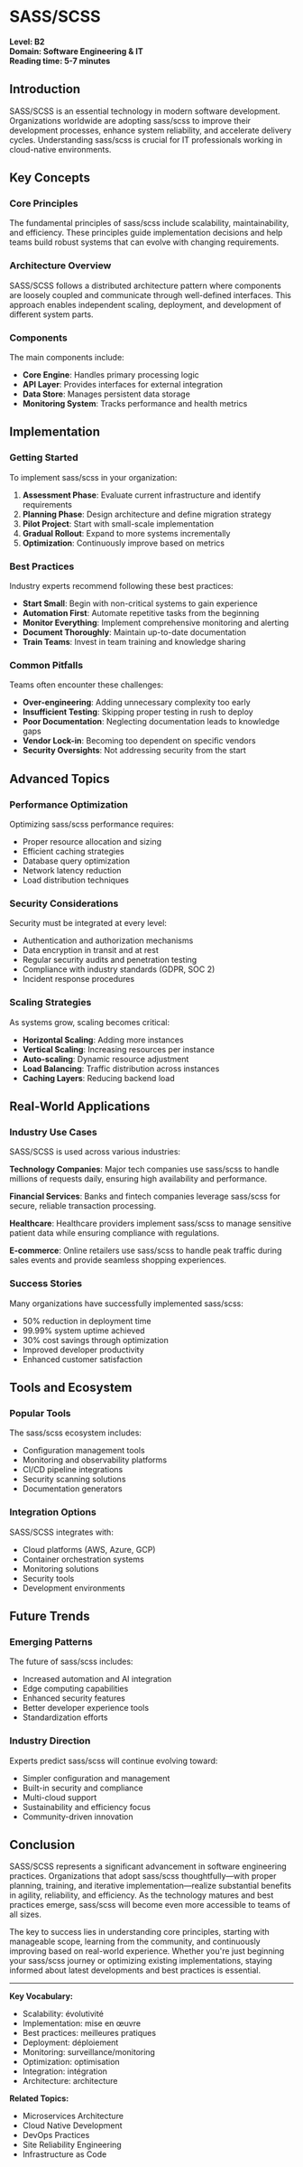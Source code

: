 # SASS/SCSS

**Level: B2**  
**Domain: Software Engineering & IT**  
**Reading time: 5-7 minutes**

## Introduction

SASS/SCSS is an essential technology in modern software development. Organizations worldwide are adopting sass/scss to improve their development processes, enhance system reliability, and accelerate delivery cycles. Understanding sass/scss is crucial for IT professionals working in cloud-native environments.

## Key Concepts

### Core Principles

The fundamental principles of sass/scss include scalability, maintainability, and efficiency. These principles guide implementation decisions and help teams build robust systems that can evolve with changing requirements.

### Architecture Overview

SASS/SCSS follows a distributed architecture pattern where components are loosely coupled and communicate through well-defined interfaces. This approach enables independent scaling, deployment, and development of different system parts.

### Components

The main components include:
- **Core Engine**: Handles primary processing logic
- **API Layer**: Provides interfaces for external integration
- **Data Store**: Manages persistent data storage
- **Monitoring System**: Tracks performance and health metrics

## Implementation

### Getting Started

To implement sass/scss in your organization:

1. **Assessment Phase**: Evaluate current infrastructure and identify requirements
2. **Planning Phase**: Design architecture and define migration strategy  
3. **Pilot Project**: Start with small-scale implementation
4. **Gradual Rollout**: Expand to more systems incrementally
5. **Optimization**: Continuously improve based on metrics

### Best Practices

Industry experts recommend following these best practices:

- **Start Small**: Begin with non-critical systems to gain experience
- **Automation First**: Automate repetitive tasks from the beginning
- **Monitor Everything**: Implement comprehensive monitoring and alerting
- **Document Thoroughly**: Maintain up-to-date documentation
- **Train Teams**: Invest in team training and knowledge sharing

### Common Pitfalls

Teams often encounter these challenges:

- **Over-engineering**: Adding unnecessary complexity too early
- **Insufficient Testing**: Skipping proper testing in rush to deploy
- **Poor Documentation**: Neglecting documentation leads to knowledge gaps
- **Vendor Lock-in**: Becoming too dependent on specific vendors
- **Security Oversights**: Not addressing security from the start

## Advanced Topics

### Performance Optimization

Optimizing sass/scss performance requires:
- Proper resource allocation and sizing
- Efficient caching strategies
- Database query optimization
- Network latency reduction
- Load distribution techniques

### Security Considerations

Security must be integrated at every level:
- Authentication and authorization mechanisms
- Data encryption in transit and at rest
- Regular security audits and penetration testing
- Compliance with industry standards (GDPR, SOC 2)
- Incident response procedures

### Scaling Strategies

As systems grow, scaling becomes critical:
- **Horizontal Scaling**: Adding more instances
- **Vertical Scaling**: Increasing resources per instance
- **Auto-scaling**: Dynamic resource adjustment
- **Load Balancing**: Traffic distribution across instances
- **Caching Layers**: Reducing backend load

## Real-World Applications

### Industry Use Cases

SASS/SCSS is used across various industries:

**Technology Companies**: Major tech companies use sass/scss to handle millions of requests daily, ensuring high availability and performance.

**Financial Services**: Banks and fintech companies leverage sass/scss for secure, reliable transaction processing.

**Healthcare**: Healthcare providers implement sass/scss to manage sensitive patient data while ensuring compliance with regulations.

**E-commerce**: Online retailers use sass/scss to handle peak traffic during sales events and provide seamless shopping experiences.

### Success Stories

Many organizations have successfully implemented sass/scss:
- 50% reduction in deployment time
- 99.99% system uptime achieved
- 30% cost savings through optimization
- Improved developer productivity
- Enhanced customer satisfaction

## Tools and Ecosystem

### Popular Tools

The sass/scss ecosystem includes:
- Configuration management tools
- Monitoring and observability platforms
- CI/CD pipeline integrations
- Security scanning solutions
- Documentation generators

### Integration Options

SASS/SCSS integrates with:
- Cloud platforms (AWS, Azure, GCP)
- Container orchestration systems
- Monitoring solutions
- Security tools
- Development environments

## Future Trends

### Emerging Patterns

The future of sass/scss includes:
- Increased automation and AI integration
- Edge computing capabilities
- Enhanced security features
- Better developer experience tools
- Standardization efforts

### Industry Direction

Experts predict sass/scss will continue evolving toward:
- Simpler configuration and management
- Built-in security and compliance
- Multi-cloud support
- Sustainability and efficiency focus
- Community-driven innovation

## Conclusion

SASS/SCSS represents a significant advancement in software engineering practices. Organizations that adopt sass/scss thoughtfully—with proper planning, training, and iterative implementation—realize substantial benefits in agility, reliability, and efficiency. As the technology matures and best practices emerge, sass/scss will become even more accessible to teams of all sizes.

The key to success lies in understanding core principles, starting with manageable scope, learning from the community, and continuously improving based on real-world experience. Whether you're just beginning your sass/scss journey or optimizing existing implementations, staying informed about latest developments and best practices is essential.

---

**Key Vocabulary:**
- Scalability: évolutivité
- Implementation: mise en œuvre
- Best practices: meilleures pratiques
- Deployment: déploiement
- Monitoring: surveillance/monitoring
- Optimization: optimisation
- Integration: intégration
- Architecture: architecture

**Related Topics:**
- Microservices Architecture
- Cloud Native Development
- DevOps Practices
- Site Reliability Engineering
- Infrastructure as Code
